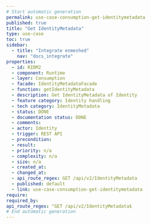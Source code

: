 ```yaml
---
# Start automatic generation
permalink: use-case-consumption-get-identitymetadata
published: true
title: "Get IdentityMetadata"
type: use-case
toc: true
sidebar:
  - title: "Integrate enmeshed"
    nav: "docs_integrate"
properties:
  - id: RIDM2
  - component: Runtime
  - layer: Consumption
  - facade: IdentityMetadataFacade
  - function: getIdentityMetadata
  - description: Get IdentityMetadata of Identity
  - feature category: Identity handling
  - tech category: IdentityMetadata
  - status: DONE
  - documentation status: DONE
  - comments:
  - actor: Identity
  - trigger: REST API
  - precondition:
  - result:
  - priority: n/a
  - complexity: n/a
  - size: n/a
  - created_at:
  - changed_at:
  - api_route_regex: GET /api/v2/IdentityMetadata
  - published: default
  - link: use-case-consumption-get-identitymetadata
require:
required_by:
api_route_regex: ^GET /api/v2/IdentityMetadata$
# End automatic generation
---
```

